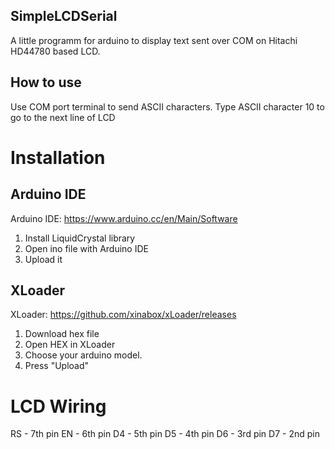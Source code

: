 ## SimpleLCDSerial
A little programm for arduino to display text sent over COM on Hitachi HD44780 based LCD.
## How to use
Use COM port terminal to send ASCII characters. Type ASCII character 10 to go to the next line of LCD
# Installation
## Arduino IDE
Arduino IDE: https://www.arduino.cc/en/Main/Software
1. Install LiquidCrystal library
2. Open ino file with Arduino IDE
3. Upload it
## XLoader
XLoader: https://github.com/xinabox/xLoader/releases
1. Download hex file
2. Open HEX in XLoader
3. Choose your arduino model.
4. Press "Upload"
# LCD Wiring
RS - 7th pin
EN - 6th pin
D4 - 5th pin
D5 - 4th pin
D6 - 3rd pin
D7 - 2nd pin

